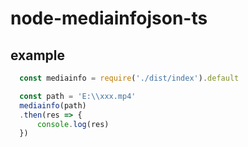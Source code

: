 # node-mediainfojson-ts


## example

``` js
  const mediainfo = require('./dist/index').default

  const path = 'E:\\xxx.mp4'
  mediainfo(path)
  .then(res => {
      console.log(res)
  })
```
